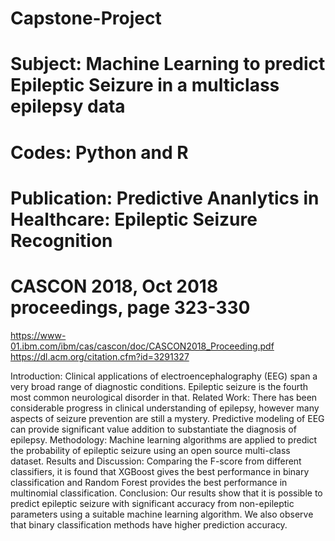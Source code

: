 # Capstone-Project 
# Subject: Machine Learning to predict Epileptic Seizure in a multiclass epilepsy data 
# Codes: Python and R
# Publication: Predictive Ananlytics in Healthcare: Epileptic Seizure Recognition 
# CASCON 2018, Oct 2018 proceedings, page 323-330

https://www-01.ibm.com/ibm/cas/cascon/doc/CASCON2018_Proceeding.pdf
https://dl.acm.org/citation.cfm?id=3291327

Introduction: Clinical applications of electroencephalography (EEG)
span a very broad range of diagnostic conditions. Epileptic seizure
is the fourth most common neurological disorder in that. Related
Work: There has been considerable progress in clinical understanding
of epilepsy, however many aspects of seizure prevention are still
a mystery. Predictive modeling of EEG can provide significant value
addition to substantiate the diagnosis of epilepsy. Methodology:
Machine learning algorithms are applied to predict the probability
of epileptic seizure using an open source multi-class dataset. Results
and Discussion: Comparing the F-score from different classifiers,
it is found that XGBoost gives the best performance in binary
classification and Random Forest provides the best performance
in multinomial classification. Conclusion: Our results show that
it is possible to predict epileptic seizure with significant accuracy
from non-epileptic parameters using a suitable machine learning
algorithm. We also observe that binary classification methods have
higher prediction accuracy.


